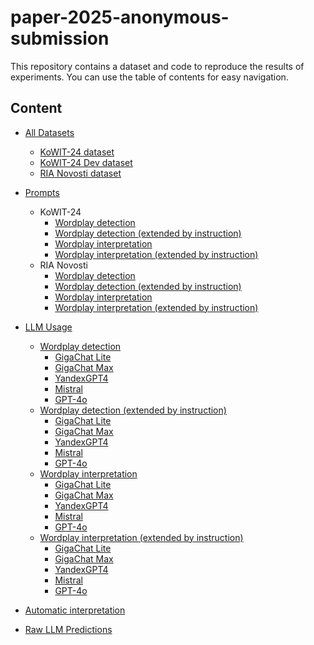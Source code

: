 # paper-2025-anonymous-submission

This repository contains a dataset and code to reproduce the results of experiments. You can use the table of contents for easy navigation.

## Content

- [All Datasets](/Data/processed_data/)
  - [KoWIT-24 dataset](/Data/processed_data/dataset.json)
  - [KoWIT-24 Dev dataset](Data/processed_data/dev_dataset.json)
  - [RIA Novosti dataset](Data/processed_data/ria_dataset.json)
- [Prompts]()
  - KoWIT-24
    - [Wordplay detection](Data/processed_data/dataset_wordplay_detection_propmts.json)
    - [Wordplay detection (extended by instruction)](Data/processed_data/dataset_wordplay_detection_propmts_extended.json)
    - [Wordplay interpretation](Data/processed_data/dataset_wordplay_interpretation_propmts.json)
    - [Wordplay interpretation (extended by instruction)](Data/processed_data/dataset_wordplay_interpretation_propmts_extended.json)
  - RIA Novosti
    - [Wordplay detection](Data/processed_data/ria_detection.json)
    - [Wordplay detection (extended by instruction)](Data/processed_data/ria_detection_extended.json)
    - [Wordplay interpretation](Data/processed_data/ria_interpretation.json)
    - [Wordplay interpretation (extended by instruction)](Data/processed_data/ria_interpretation_extended.json)

- [LLM Usage](Notebooks)
  - [Wordplay detection](Notebooks/wordplay_detection)
    - [GigaChat Lite](Notebooks/wordplay_detection/GigaChat-Lite)
    - [GigaChat Max](Notebooks/wordplay_detection/GigaChat-Max)
    - [YandexGPT4](Notebooks/wordplay_detection/YandexGPT-4)
    - [Mistral](Notebooks/wordplay_detection/Mistral-Nemo)
    - [GPT-4o](Notebooks/wordplay_detection/GPT-4o)
  - [Wordplay detection (extended by instruction)](Notebooks/wordplay_detection_extended_prompt)
    - [GigaChat Lite](Notebooks/wordplay_detection_extended_prompt/GigaChat-Lite)
    - [GigaChat Max](Notebooks/wordplay_detection_extended_prompt/GigaChat-Max)
    - [YandexGPT4](Notebooks/wordplay_detection_extended_prompt/YandexGPT-4)
    - [Mistral](Notebooks/wordplay_detection_extended_prompt/Mistral-Nemo)
    - [GPT-4o](Notebooks/wordplay_detection_extended_prompt/GPT-4o)
  - [Wordplay interpretation](Notebooks/wordplay_interpretation)
    - [GigaChat Lite](Notebooks/wordplay_interpretation/GigaChat-Lite)
    - [GigaChat Max](Notebooks/wordplay_interpretation/GigaChat-Max)
    - [YandexGPT4](Notebooks/wordplay_interpretation/YandexGPT-4)
    - [Mistral](Notebooks/wordplay_interpretation/Mistral-Nemo)
    - [GPT-4o](Notebooks/wordplay_interpretation/GPT-4o)
  - [Wordplay interpretation (extended by instruction)](Notebooks/wordplay_interpretation_extended_prompt)
    - [GigaChat Lite](Notebooks/wordplay_interpretation_extended_prompt/GigaChat-Lite)
    - [GigaChat Max](Notebooks/wordplay_interpretation_extended_prompt/GigaChat-Max)
    - [YandexGPT4](Notebooks/wordplay_interpretation_extended_prompt/YandexGPT-4)
    - [Mistral](Notebooks/wordplay_interpretation_extended_prompt/Mistral-Nemo)
    - [GPT-4o](Notebooks/wordplay_interpretation_extended_prompt/GPT-4o)

- [Automatic interpretation](Notebooks/automatic_evaluation_interpretations/evaluation_extended_prompt.ipynb)
- [Raw LLM Predictions](Data/predictions)
